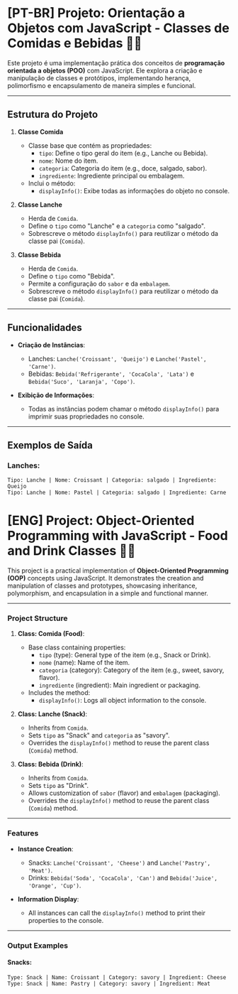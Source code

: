 # [PT-BR] Projeto: Orientação a Objetos com JavaScript - Classes de Comidas e Bebidas 🥐🥤

Este projeto é uma implementação prática dos conceitos de **programação orientada a objetos (POO)** com JavaScript. Ele explora a criação e manipulação de classes e protótipos, implementando herança, polimorfismo e encapsulamento de maneira simples e funcional.

---

## Estrutura do Projeto

1. **Classe Comida**
   - Classe base que contém as propriedades:
     - `tipo`: Define o tipo geral do item (e.g., Lanche ou Bebida).
     - `nome`: Nome do item.
     - `categoria`: Categoria do item (e.g., doce, salgado, sabor).
     - `ingrediente`: Ingrediente principal ou embalagem.
   - Inclui o método:
     - `displayInfo()`: Exibe todas as informações do objeto no console.

2. **Classe Lanche**
   - Herda de `Comida`.
   - Define o `tipo` como "Lanche" e a `categoria` como "salgado".
   - Sobrescreve o método `displayInfo()` para reutilizar o método da classe pai (`Comida`).

3. **Classe Bebida**
   - Herda de `Comida`.
   - Define o `tipo` como "Bebida".
   - Permite a configuração do `sabor` e da `embalagem`.
   - Sobrescreve o método `displayInfo()` para reutilizar o método da classe pai (`Comida`).

---

## Funcionalidades

- **Criação de Instâncias**:
  - Lanches: `Lanche('Croissant', 'Queijo')` e `Lanche('Pastel', 'Carne')`.
  - Bebidas: `Bebida('Refrigerante', 'CocaCola', 'Lata')` e `Bebida('Suco', 'Laranja', 'Copo')`.

- **Exibição de Informações**:
  - Todas as instâncias podem chamar o método `displayInfo()` para imprimir suas propriedades no console.

---

## Exemplos de Saída

### Lanches:
```plaintext
Tipo: Lanche | Nome: Croissant | Categoria: salgado | Ingrediente: Queijo
Tipo: Lanche | Nome: Pastel | Categoria: salgado | Ingrediente: Carne
```
# [ENG] Project: Object-Oriented Programming with JavaScript - Food and Drink Classes 🥐🥤

This project is a practical implementation of **Object-Oriented Programming (OOP)** concepts using JavaScript. It demonstrates the creation and manipulation of classes and prototypes, showcasing inheritance, polymorphism, and encapsulation in a simple and functional manner.

---

### Project Structure

1. **Class: Comida (Food)**:
   - Base class containing properties:
     - `tipo` (type): General type of the item (e.g., Snack or Drink).
     - `nome` (name): Name of the item.
     - `categoria` (category): Category of the item (e.g., sweet, savory, flavor).
     - `ingrediente` (ingredient): Main ingredient or packaging.
   - Includes the method:
     - `displayInfo()`: Logs all object information to the console.

2. **Class: Lanche (Snack)**:
   - Inherits from `Comida`.
   - Sets `tipo` as "Snack" and `categoria` as "savory".
   - Overrides the `displayInfo()` method to reuse the parent class (`Comida`) method.

3. **Class: Bebida (Drink)**:
   - Inherits from `Comida`.
   - Sets `tipo` as "Drink".
   - Allows customization of `sabor` (flavor) and `embalagem` (packaging).
   - Overrides the `displayInfo()` method to reuse the parent class (`Comida`) method.

---

### Features

- **Instance Creation**:
  - Snacks: `Lanche('Croissant', 'Cheese')` and `Lanche('Pastry', 'Meat')`.
  - Drinks: `Bebida('Soda', 'CocaCola', 'Can')` and `Bebida('Juice', 'Orange', 'Cup')`.

- **Information Display**:
  - All instances can call the `displayInfo()` method to print their properties to the console.

---

### Output Examples

#### Snacks:
```plaintext
Type: Snack | Name: Croissant | Category: savory | Ingredient: Cheese
Type: Snack | Name: Pastry | Category: savory | Ingredient: Meat

